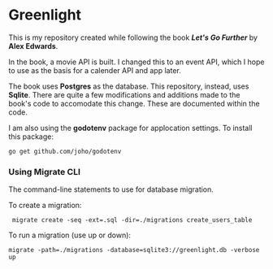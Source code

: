 # Greenlight
This is my repository created while following the book ***Let's Go Further*** by **Alex Edwards**.

In the book, a movie API is built. I changed this to an event API, which I hope to use as the basis for a calender API and app later.

The book uses **Postgres** as the database. This repository, instead, uses **Sqlite**. There are quite a few modifications and additions made to the book's code to accomodate this change. These are documented within the code.

I am also using the **godotenv** package for applocation settings. To install this package:

    go get github.com/joho/godotenv

### Using Migrate CLI
The command-line statements to use for database migration.

To create a migration:

     migrate create -seq -ext=.sql -dir=./migrations create_users_table

To run a migration (use up or down):

    migrate -path=./migrations -database=sqlite3://greenlight.db -verbose up